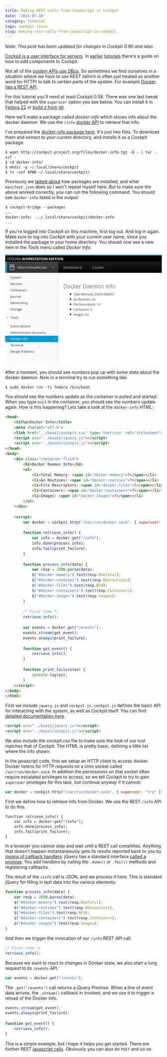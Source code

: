 ```yaml
---
title: Making REST calls from Javascript in Cockpit
date: '2015-07-10'
category: tutorial
tags: cockpit linux
slug: making-rest-calls-from-javascript-in-cockpit
---
```


*Note: This post has been updated for changes in Cockpit 0.90 and later.*

[Cockpit is a user interface for servers](http://cockpit-project.org). In [earlier](http://cockpit-project.org/blog/creating-plugins-for-the-cockpit-user-interface.html) [tutorials](http://cockpit-project.org/blog/using-dbus-from-javascript-in-cockpit.html) there's a guide on how to add components to Cockpit.

Not all of the [system APIs use DBus](http://cockpit-project.org/blog/d-bus-is-powerful-ipc.html). So sometimes we find ourselves in a situation where we have to use REST (which is often just treated as another word for HTTP) to talk to certain parts of the system. For example [Docker has a REST API](https://docs.docker.com/reference/api/docker_remote_api/).

For this tutorial you'll need at least Cockpit 0.58. There was one last tweak that helped with the ```superuser``` option you see below. You can install it in [Fedora 22](http://cockpit-project.org/running.html) or [build it from git](https://github.com/cockpit-project/cockpit/blob/master/HACKING.md).

Here we'll make a package called *docker-info* which shows info about the docker daemon. We use the `/info` [docker API](https://docs.docker.com/reference/api/docker_remote_api_v1.18/#display-system-wide-information) to retrieve that info.

I've prepared the [docker-info package here](http://cockpit-project.org/files/docker-info.tgz). It's just two files. To download them and extract to your current directory, and installs it as a Cockpit package:

```text
$ wget http://cockpit-project.org/files/docker-info.tgz -O - | tar -xzf -
$ cd docker-info/
$ mkdir -p ~/.local/share/cockpit
$ ln -snf $PWD ~/.local/share/cockpit/
```

Previously we [talked about](http://cockpit-project.org/blog/creating-plugins-for-the-cockpit-user-interface.html) how packages are installed, and what `manifest.json` does so I won't repeat myself here. But to make sure the above worked correctly, you can run the following command. You should see `docker-info` listed in the output:

```text
$ cockpit-bridge --packages
...
docker-info: .../.local/share/cockpit/docker-info
...
```

If you're logged into Cockpit on this machine, first log out. And log in again. Make sure to log into Cockpit with your current user name, since you installed the package in your home directory. You should now see a new item in the *Tools* menu called *Docker Info*:

![Docker Info tool](/images/cockpit-docker-info.png)

After a moment, you should see numbers pop up with some stats about the docker daemon. Now in a terminal try to run something like:

```text
$ sudo docker run -ti fedora /bin/bash
```

You should see the numbers update as the container is pulled and started. When you type ```exit``` in the container, you should see the numbers update again. How is this happening? Lets take a look at the `docker-info` HTML:

```html
<head>
    <title>Docker Info</title>
    <meta charset="utf-8">
    <link href="../base1/cockpit.css" type="text/css" rel="stylesheet">
    <script src="../base1/jquery.js"></script>
    <script src="../base1/cockpit.js"></script>
</head>
<body>
    <div class="container-fluid">
        <h2>Docker Daemon Info</h2>
        <ul>
            <li>Total Memory: <span id="docker-memory">?</span></li>
            <li>Go Routines: <span id="docker-routines">?</span></li>
            <li>File Descriptors: <span id="docker-files">?</span></li>
            <li>Containers: <span id="docker-containers">?</span></li>
            <li>Images: <span id="docker-images">?</span></li>
        </ul>
    </div>

    <script>
        var docker = cockpit.http("/var/run/docker.sock", { superuser: "try" });

        function retrieve_info() {
            var info = docker.get("/info");
            info.done(process_info);
            info.fail(print_failure);
        }

        function process_info(data) {
            var resp = JSON.parse(data);
            $("#docker-memory").text(resp.MemTotal);
            $("#docker-routines").text(resp.NGoroutines);
            $("#docker-files").text(resp.NFd);
            $("#docker-containers").text(resp.Containers);
            $("#docker-images").text(resp.Images);
        }

        /* First time */
        retrieve_info();

        var events = docker.get("/events");
        events.stream(got_event);
        events.always(print_failure);

        function got_event() {
            retrieve_info();
        }

        function print_failure(ex) {
            console.log(ex);
        }
    </script>
</body>
</html>
```

First we include `jquery.js` and `cockpit.js`. `cockpit.js` defines the basic API for interacting with the system, as well as Cockpit itself. You can find [detailed documentation here](http://cockpit-project.org/guide/latest/api-cockpit.html).

```html
<script src="../base1/jquery.js"></script>
<script src="../base1/cockpit.js"></script>
```

We also include the cockpit.css file to make sure the look of our tool matches that of Cockpit. The HTML is pretty basic, defining a little list where the info shown.

In the javascript code, first we setup an HTTP client to access docker. Docker listens for HTTP requests on a Unix socket called `/var/run/docker.sock`. In addition the permissions on that socket often require escalated privileges to access, so we tell Cockpit to try to gain `superuser` privileges for this task, but continue anyway if it cannot:

```javascript
var docker = cockpit.http("/var/run/docker.sock", { superuser: "try" });
```

First we define how to retrieve info from Docker. We use the REST `/info` API to do this.

```javascipt
function retrieve_info() {
    var info = docker.get("/info");
    info.done(process_info);
    info.fail(print_failure);
}
```

In a browser you cannot stop and wait until a REST call completes. Anything that doesn't happen instantaneously gets its results reported back to you by [means of callback handlers](http://cockpit-project.org/guide/latest/api-cockpit.html#cockpit-http-done). jQuery has a standard interface [called a promise](http://api.jquery.com/deferred.promise/). You add handlers by calling the `.done()` or `.fail()` methods and registering callbacks.

The result of the `/info` call is JSON, and we process it here. This is standard jQuery for filling in text data into the various elements:

```javascript
function process_info(data) {
    var resp = JSON.parse(data);
    $("#docker-memory").text(resp.MemTotal);
    $("#docker-routines").text(resp.NGoroutines);
    $("#docker-files").text(resp.NFd);
    $("#docker-containers").text(resp.Containers);
    $("#docker-images").text(resp.Images);
}
```

And then we trigger the invocation of our `/info` REST API call.

```javascript
/* First time */
retrieve_info();
```

Because we want to react to changes in Docker state, we also start a long request to its `/events` API.

```javascript
var events = docker.get("/events");
```

The `.get("/events")` call returns a jQuery Promise. When a line of event data arrives, the `.stream()` callback in invoked, and we use it to trigger a reload of the Docker info.

```javascript
events.stream(got_event);
events.always(print_failure);

function got_event() {
    retrieve_info();
}
```

This is a simple example, but I hope it helps you get started. There are further REST [javascript calls](http://cockpit-project.org/guide/latest/api-cockpit.html#latest-http). Obviously you can also do `POST` and so on.
